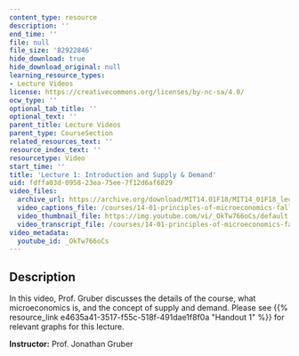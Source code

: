 ```yaml
---
content_type: resource
description: ''
end_time: ''
file: null
file_size: '82922846'
hide_download: true
hide_download_original: null
learning_resource_types:
- Lecture Videos
license: https://creativecommons.org/licenses/by-nc-sa/4.0/
ocw_type: ''
optional_tab_title: ''
optional_text: ''
parent_title: Lecture Videos
parent_type: CourseSection
related_resources_text: ''
resource_index_text: ''
resourcetype: Video
start_time: ''
title: 'Lecture 1: Introduction and Supply & Demand'
uid: fdffa03d-0958-23ea-75ee-7f12d6af6829
video_files:
  archive_url: https://archive.org/download/MIT14.01F18/MIT14_01F18_lec01_300k.mp4
  video_captions_file: /courses/14-01-principles-of-microeconomics-fall-2018/c1d88561f8ec55fcb4a8d88eb7db1c90_OkTw766oCs.vtt
  video_thumbnail_file: https://img.youtube.com/vi/_OkTw766oCs/default.jpg
  video_transcript_file: /courses/14-01-principles-of-microeconomics-fall-2018/24a080fb01535ea6c2350f0de21598e2_OkTw766oCs.pdf
video_metadata:
  youtube_id: _OkTw766oCs
---
```


Description
-----------

In this video, Prof. Gruber discusses the details of the course, what microeconomics is, and the concept of supply and demand. Please see {{% resource_link e4635a41-3517-f55c-518f-491dae1f8f0a "Handout 1" %}} for relevant graphs for this lecture.  

**Instructor:** Prof. Jonathan Gruber

